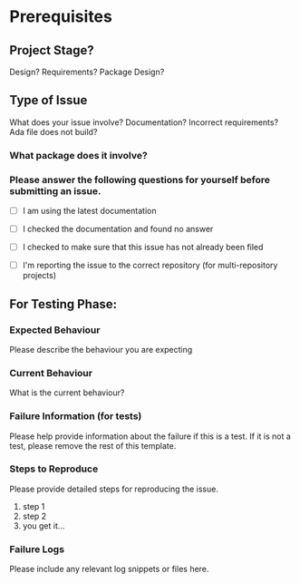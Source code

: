 # Prerequisites

## Project Stage?

Design? Requirements? Package Design?

## Type of Issue

What does your issue involve? Documentation? Incorrect requirements?
Ada file does not build?

### What package does it involve?



### Please answer the following questions for yourself before submitting an issue.

- [ ] I am using the latest documentation
- [ ] I checked the documentation and found no answer
- [ ] I checked to make sure that this issue has not already been filed
- [ ] I'm reporting the issue to the correct repository (for multi-repository projects)


## For Testing Phase:


### Expected Behaviour

Please describe the behaviour you are expecting

### Current Behaviour

What is the current behaviour?

### Failure Information (for tests)

Please help provide information about the failure if this is a test. If it is not a test, please remove the rest of this template.

### Steps to Reproduce

Please provide detailed steps for reproducing the issue.

1. step 1
2. step 2
3. you get it...

### Failure Logs

Please include any relevant log snippets or files here.


